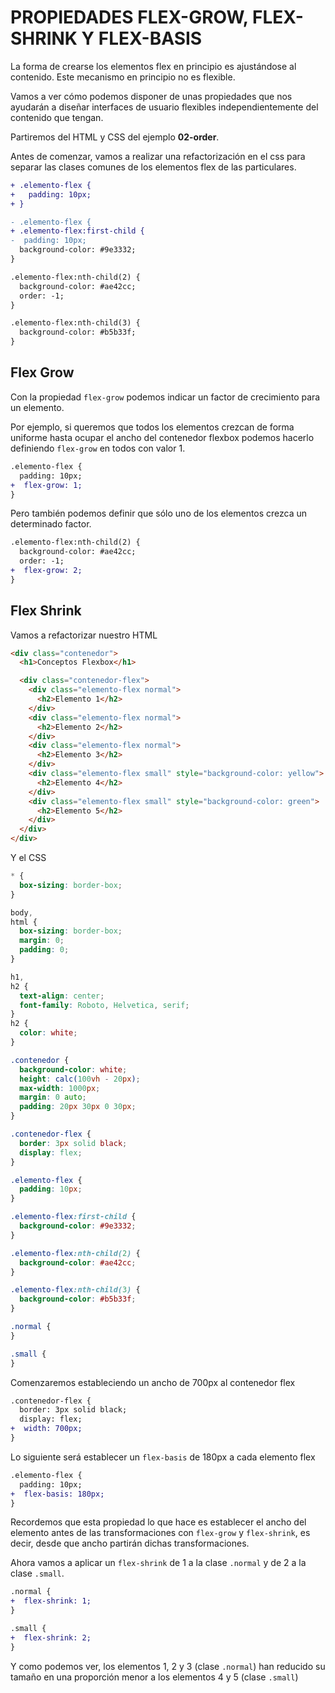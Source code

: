 # PROPIEDADES FLEX-GROW, FLEX-SHRINK Y FLEX-BASIS

La forma de crearse los elementos flex en principio es ajustándose al contenido. Este mecanismo en principio no es flexible.

Vamos a ver cómo podemos disponer de unas propiedades que nos ayudarán a diseñar interfaces de usuario flexibles independientemente del contenido que tengan.

Partiremos del HTML y CSS del ejemplo **02-order**.

Antes de comenzar, vamos a realizar una refactorización en el css para separar las clases comunes de los elementos flex de las particulares.

```diff
+ .elemento-flex {
+   padding: 10px;
+ }

- .elemento-flex {
+ .elemento-flex:first-child {
-  padding: 10px;
  background-color: #9e3332;
}

.elemento-flex:nth-child(2) {
  background-color: #ae42cc;
  order: -1;
}

.elemento-flex:nth-child(3) {
  background-color: #b5b33f;
}
```

## Flex Grow

Con la propiedad `flex-grow` podemos indicar un factor de crecimiento para un elemento.

Por ejemplo, si queremos que todos los elementos crezcan de forma uniforme hasta ocupar el ancho del contenedor flexbox podemos hacerlo definiendo `flex-grow` en todos con valor 1.

```diff
.elemento-flex {
  padding: 10px;
+  flex-grow: 1;
}
```

Pero también podemos definir que sólo uno de los elementos crezca un determinado factor.

```diff
.elemento-flex:nth-child(2) {
  background-color: #ae42cc;
  order: -1;
+  flex-grow: 2;
}
```

## Flex Shrink

Vamos a refactorizar nuestro HTML

```html
<div class="contenedor">
  <h1>Conceptos Flexbox</h1>

  <div class="contenedor-flex">
    <div class="elemento-flex normal">
      <h2>Elemento 1</h2>
    </div>
    <div class="elemento-flex normal">
      <h2>Elemento 2</h2>
    </div>
    <div class="elemento-flex normal">
      <h2>Elemento 3</h2>
    </div>
    <div class="elemento-flex small" style="background-color: yellow">
      <h2>Elemento 4</h2>
    </div>
    <div class="elemento-flex small" style="background-color: green">
      <h2>Elemento 5</h2>
    </div>
  </div>
</div>
```

Y el CSS

```css
* {
  box-sizing: border-box;
}

body,
html {
  box-sizing: border-box;
  margin: 0;
  padding: 0;
}

h1,
h2 {
  text-align: center;
  font-family: Roboto, Helvetica, serif;
}
h2 {
  color: white;
}

.contenedor {
  background-color: white;
  height: calc(100vh - 20px);
  max-width: 1000px;
  margin: 0 auto;
  padding: 20px 30px 0 30px;
}

.contenedor-flex {
  border: 3px solid black;
  display: flex;
}

.elemento-flex {
  padding: 10px;
}

.elemento-flex:first-child {
  background-color: #9e3332;
}

.elemento-flex:nth-child(2) {
  background-color: #ae42cc;
}

.elemento-flex:nth-child(3) {
  background-color: #b5b33f;
}

.normal {
}

.small {
}
```

Comenzaremos estableciendo un ancho de 700px al contenedor flex

```diff
.contenedor-flex {
  border: 3px solid black;
  display: flex;
+  width: 700px;
}
```

Lo siguiente será establecer un `flex-basis` de 180px a cada elemento flex

```diff
.elemento-flex {
  padding: 10px;
+  flex-basis: 180px;
}
```

Recordemos que esta propiedad lo que hace es establecer el ancho del elemento antes de las transformaciones con `flex-grow` y `flex-shrink`, es decir, desde que ancho partirán dichas transformaciones.

Ahora vamos a aplicar un `flex-shrink` de 1 a la clase `.normal` y de 2 a la clase `.small`.

```diff
.normal {
+  flex-shrink: 1;
}

.small {
+  flex-shrink: 2;
}
```

Y como podemos ver, los elementos 1, 2 y 3 (clase `.normal`) han reducido su tamaño en una proporción menor a los elementos 4 y 5 (clase `.small`)
